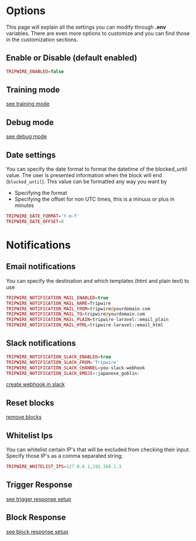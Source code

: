 # Options
This page will explain all the settings you can modify through **.env** variables. 
There are even more options to customize and you can find those in the customization sections.

## Enable or Disable (default enabled) 
```php
TRIPWIRE_ENABLED=false
```

## Training mode
[see training mode](training-mode.md)

## Debug mode
[see debug mode](debug-mode.md)

## Date settings
You can specify the date format to format the datetime of the blocked_until value.
The user is presented information when the block will end (```blocked_until```). 
This value can be formatted any way you want by 
* Specifying the format
* Specifying the offset for non UTC times, this is a minuus or plus in minutes

```php
TRIPWIRE_DATE_FORMAT='Y-m-f'
TRIPWIRE_DATE_OFFSET=0
```

# Notifications

## Email notifications
You can specify the destination
and which templates (html and plain text) to use
```php
TRIPWIRE_NOTIFICATION_MAIL_ENABLED=true
TRIPWIRE_NOTIFICATION_MAIL_NAME=Tripwire
TRIPWIRE_NOTIFICATION_MAIL_FROM=tripwire@yourdomain.com
TRIPWIRE_NOTIFICATION_MAIL_TO=tripwire@yourdomain.com
TRIPWIRE_NOTIFICATION_MAIL_PLAIN=tripwire-laravel::email_plain
TRIPWIRE_NOTIFICATION_MAIL_HTML=tripwire-laravel::email_html
```

## Slack notifications
```php
TRIPWIRE_NOTIFICATION_SLACK_ENABLED=true
TRIPWIRE_NOTIFICATION_SLACK_FROM='Tripwire'
TRIPWIRE_NOTIFICATION_SLACK_CHANNEL=you-slack-webhook
TRIPWIRE_NOTIFICATION_SLACK_EMOJI=:japanese_goblin:
```
[create webhook in slack](../../references/slack-setup.md)

## Reset blocks
[remove blocks](../setup/reset.md)

## Whitelist Ips
You can whitelist certain IP's that will be excluded from checking their input.
Specify those IP's as a comma separated string;
```php
TRIPWIRE_WHITELIST_IPS=127.0.0.1,192.168.1.3
```

## Trigger Response
[see trigger response setup](reject-response.md)

## Block Response
[see block response setup](block-response.md)

